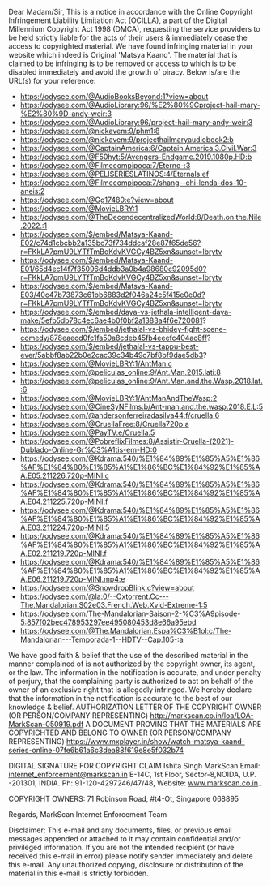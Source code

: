 Dear Madam/Sir,
This is a notice in accordance with the Online Copyright Infringement Liability Limitation Act (OCILLA), a part of the Digital Millennium Copyright Act 1998 (DMCA), requesting the service providers to be held strictly liable for the acts of their users & immediately cease the access to copyrighted material. We have found infringing material in your website which indeed is Original 'Matsya Kaand'. The material that is claimed to be infringing is to be removed or access to which is to be disabled immediately and avoid the growth of piracy. Below is/are the URL(s) for your reference:


- https://odysee.com/@AudioBooksBeyond:1?view=about
- https://odysee.com/@AudioLibrary:96/%E2%80%9Cproject-hail-mary-%E2%80%9D-andy-weir:3
- https://odysee.com/@AudioLibrary:96/project-hail-mary-andy-weir:3
- https://odysee.com/@nickavem:9/phm1:8
- https://odysee.com/@nickavem:9/projecthailmaryaudiobook2:b
- https://odysee.com/@CaptainAmerica:6/Captain.America.3.Civil.War:3
- https://odysee.com/@F50hyt:5/Avengers-Endgame.2019.1080p.HD:b
- https://odysee.com/@Filmecompipoca:7/Eterno-:3
- https://odysee.com/@PELISERIESLATINOS:4/Eternals:ef
- https://odysee.com/@Filmecompipoca:7/shang--chi-lenda-dos-10-aneis:2
- https://odysee.com/@Gg17480:e?view=about
- https://odysee.com/@MovieLBRY:1
- https://odysee.com/@TheDecendecentralizedWorld:8/Death.on.the.Nile.2022.:1
- https://odysee.com/$/embed/Matsya-Kaand-E02/c74d1cbcbb2a135bc73f734ddcaf28e87f65de56?r=FKkLA7pmU9LYTfTmBoKdvKVGCy4BZ5xn&sunset=lbrytv
- https://odysee.com/$/embed/Matsya-Kaand-E01/65d4ec14f7f35096d4ddb3a0b4a98680c92095d0?r=FKkLA7pmU9LYTfTmBoKdvKVGCy4BZ5xn&sunset=lbrytv
- https://odysee.com/$/embed/Matsya-Kaand-E03/40c47b73873c61bb6883d2f046a24c5f415e0e0d?r=FKkLA7pmU9LYTfTmBoKdvKVGCy4BZ5xn&sunset=lbrytv
- https://odysee.com/$/embed/daya-vs-jethala-intelligent-daya-make/5efb5db78c4ec6ae4b0f0bf2a1383a4f6e720081?
- https://odysee.com/$/embed/jethalal-vs-bhidey-fight-scene-comedy/878eaecd0fc1fa50a8cdeb45fb4eeefc404ac8ff?
- https://odysee.com/$/embed/jethalal-vs-tappu-best-ever/5abbf8ab22b0e2cac39c34b49c7bf8bf9dae5db3?
- https://odysee.com/@MovieLBRY:1/AntMan:c
- https://odysee.com/@peliculas_online:9/Ant.Man.2015.lati:8
- https://odysee.com/@peliculas_online:9/Ant.Man.and.the.Wasp.2018.lat.:6
- https://odysee.com/@MovieLBRY:1/AntManAndTheWasp:2
- https://odysee.com/@CineSyNFilms:b/Ant-man.and.the.wasp.2018.E.L:5
- https://odysee.com/@andersonferreiradasilva44:f/cruella:6
- https://odysee.com/@CruellaFree:8/Cruella720p:a
- https://odysee.com/@PayTV:e/Cruella:5
- https://odysee.com/@PobreflixFilmes:8/Assistir-Cruella-(2021)-Dublado-Online-Gr%C3%A1tis-em-HD:0
- https://odysee.com/@Kdrama:540/%E1%84%89%E1%85%A5%E1%86%AF%E1%84%80%E1%85%A1%E1%86%BC%E1%84%92%E1%85%AA.E05.211226.720p-MINI:c
- https://odysee.com/@Kdrama:540/%E1%84%89%E1%85%A5%E1%86%AF%E1%84%80%E1%85%A1%E1%86%BC%E1%84%92%E1%85%AA.E04.211225.720p-MINI:f
- https://odysee.com/@Kdrama:540/%E1%84%89%E1%85%A5%E1%86%AF%E1%84%80%E1%85%A1%E1%86%BC%E1%84%92%E1%85%AA.E03.211224.720p-MINI:5
- https://odysee.com/@Kdrama:540/%E1%84%89%E1%85%A5%E1%86%AF%E1%84%80%E1%85%A1%E1%86%BC%E1%84%92%E1%85%AA.E02.211219.720p-MINI:f
- https://odysee.com/@Kdrama:540/%E1%84%89%E1%85%A5%E1%86%AF%E1%84%80%E1%85%A1%E1%86%BC%E1%84%92%E1%85%AA.E06.211219.720p-MINI.mp4:e
- https://odysee.com/@SnowdropBlink:c?view=about
- https://odysee.com/@la:0/--Oxtorrent.Cc---The.Mandalorian.S02e03.French.Web.Xvid-Extreme-1:5
- https://odysee.com/The-Mandalorian-Saison-2-%C3%A9pisode-5:857f02bec478953297ee495080453d8e66a95ebd
- https://odysee.com/@The.Mandalorian.Espa%C3%B1ol:c/The-Mandalorian---Temporada-1--HDTV--Cap.105-:a

We have good faith & belief that the use of the described material in the manner complained of is not authorized by the copyright owner, its agent, or the law. The information in the notification is accurate, and under penalty of perjury, that the complaining party is authorized to act on behalf of the owner of an exclusive right that is allegedly infringed. We hereby declare that the information in the notification is accurate to the best of our knowledge & belief.
AUTHORIZATION LETTER OF THE COPYRIGHT OWNER (OR PERSON/COMPANY REPRESENTING)
http://markscan.co.in/loa/LOA-MarkScan-050919.pdf
A DOCUMENT PROVING THAT THE MATERIALS ARE COPYRIGHTED AND BELONG TO OWNER (OR PERSON/COMPANY REPRESENTING)
https://www.mxplayer.in/show/watch-matsya-kaand-series-online-07fe6b61a6c3dea88f619e8e5f032b74

DIGITAL SIGNATURE FOR COPYRIGHT CLAIM
Ishita Singh
MarkScan
Email: internet_enforcement@markscan.in
E-14C, 1st Floor, Sector-8,NOIDA, U.P. -201301, INDIA.
Ph: 91-120-4297246/47/48, Website: www.markscan.co.in..

COPYRIGHT OWNERS:
71 Robinson Road, #t4-Ot, Singapore 068895

Regards,
MarkScan Internet Enforcement Team

Disclaimer: This e-mail and any documents, files, or previous email messages appended or attached to it may contain confidential and/or privileged information. If you are not the intended recipient (or have received this e-mail in error) please notify sender immediately and delete this e-mail. Any unauthorized copying, disclosure or distribution of the material in this e-mail is strictly forbidden.
